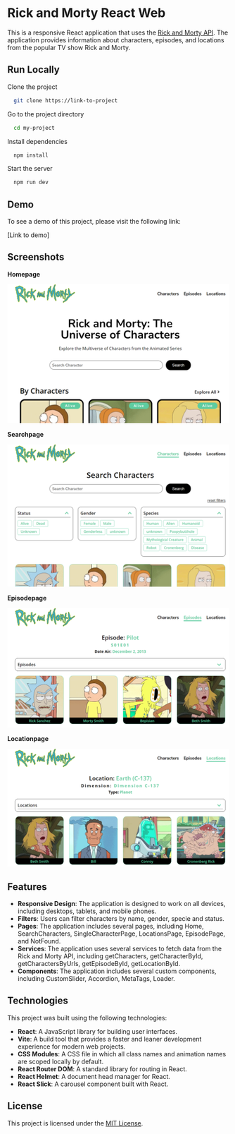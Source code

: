 # Rick and Morty React Web

This is a responsive React application that uses the [Rick and Morty API](https://rickandmortyapi.com/). The application provides information about characters, episodes, and locations from the popular TV show Rick and Morty.

## Run Locally

Clone the project

```bash
  git clone https://link-to-project
```

Go to the project directory

```bash
  cd my-project
```

Install dependencies

```bash
  npm install
```

Start the server

```bash
  npm run dev
```

## Demo

To see a demo of this project, please visit the following link:

[Link to demo]

## Screenshots

**Homepage**

![Screenshot of the homepage](screenshots/screenshot-home.png)

**Searchpage**

![Screenshot of the searchpage](screenshots/screenshot-search-page.png)

**Episodepage**

![Screenshot of the episodepage](screenshots/screenshot-episode-page.png)

**Locationpage**

![Screenshot of the locationpage](screenshots/screenshot-location-page.png)

## Features

- **Responsive Design**: The application is designed to work on all devices, including desktops, tablets, and mobile phones.
- **Filters**: Users can filter characters by name, gender, specie and status.
- **Pages**: The application includes several pages, including Home, SearchCharacters, SingleCharacterPage, LocationsPage, EpisodePage, and NotFound.
- **Services**: The application uses several services to fetch data from the Rick and Morty API, including getCharacters, getCharacterById, getCharactersByUrls, getEpisodeById, getLocationById.
- **Components**: The application includes several custom components, including CustomSlider, Accordion, MetaTags, Loader.

## Technologies

This project was built using the following technologies:

- **React**: A JavaScript library for building user interfaces.
- **Vite**: A build tool that provides a faster and leaner development experience for modern web projects.
- **CSS Modules**: A CSS file in which all class names and animation names are scoped locally by default.
- **React Router DOM**: A standard library for routing in React.
- **React Helmet**: A document head manager for React.
- **React Slick**: A carousel component built with React.

## License

This project is licensed under the [MIT License](LICENSE).
